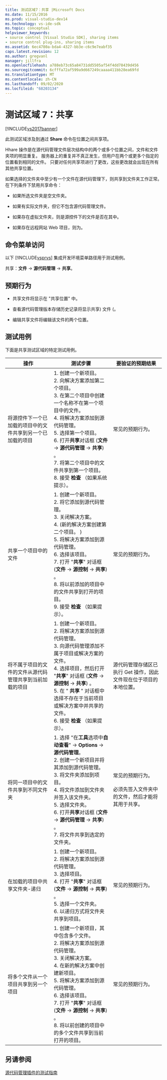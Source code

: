 ```yaml
---
title: 测试区域7：共享 |Microsoft Docs
ms.date: 11/15/2016
ms.prod: visual-studio-dev14
ms.technology: vs-ide-sdk
ms.topic: conceptual
helpviewer_keywords:
- source control [Visual Studio SDK], sharing items
- source control plug-ins, sharing items
ms.assetid: 6ec4780a-bda4-4327-bb3e-c6c9e7eabf35
caps.latest.revision: 12
ms.author: gregvanl
manager: jillfra
ms.openlocfilehash: a788eb73c65a84731dd5505af54f4dd78439d456
ms.sourcegitcommit: 6cfffa72af599a9d667249caaaa411bb28ea69fd
ms.translationtype: MT
ms.contentlocale: zh-CN
ms.lasthandoff: 09/02/2020
ms.locfileid: "68203134"
---
```

# <a name="test-area-7-share"></a>测试区域 7：共享
[!INCLUDE[vs2017banner](../../includes/vs2017banner.md)]

此测试区域涉及到通过 **Share** 命令在位置之间共享项。  
  
 Hhare 操作是在源代码管理文件层次结构中的两个或多个位置之间，文件和文件夹项的明显重复。 服务器上的重复并不真正发生，但用户在两个或更多个指定的位置看到相同的文件。 只要对任何共享项进行了更改，这些更改就会出现在所有其他共享位置。  
  
 如果选择的文件夹中至少有一个文件在源代码管理下，则共享到文件夹工作正常。 在下列条件下禁用共享命令：  
  
- 如果所选文件夹是空文件夹。  
  
- 如果有实际文件夹，但它不包含源代码管理文件。  
  
- 如果存在虚拟文件夹，则是源控件下的文件是否在其中。  
  
- 如果存在远程网站 Web 项目，则为。  
  
## <a name="command-menu-access"></a>命令菜单访问  
 以下 [!INCLUDE[vsprvs](../../includes/vsprvs-md.md)] 集成开发环境菜单路径用于测试用例。  
  
 共享：**文件** -> **源代码管理** -> **共享**。  
  
## <a name="expected-behavior"></a>预期行为  
  
- 共享文件将显示在 "共享位置" 中。  
  
- 查看源代码管理版本存储历史记录将显示共享) 文件 (。  
  
- 编辑共享文件将编辑该文件的两个位置。  
  
## <a name="test-cases"></a>测试用例  
 下面是共享测试区域的特定测试用例。  
  
|操作|测试步骤|要验证的预期结果|  
|------------|----------------|--------------------------------|  
|将源控件下一个已加载的项目中的文件共享到另一个已加载的项目|1. 创建一个新项目。<br />2. 向解决方案添加第二个项目。<br />3. 在第二个项目中创建一个名称不在第一个项目中的文件。<br />4. 将解决方案添加到源代码管理。<br />5. 选择第一个项目。<br />6. 打开**共享**对话框 (**文件**  ->  **源代码管理**  ->  **共享**) 。<br />7. 将第二个项目中的文件共享到第一个项目。<br />8. 接受 **检查** （如果系统提示）。|常见的预期行为。|  
|共享一个项目中的文件|1. 创建一个新项目。<br />2. 将它添加到源代码管理。<br />3. 关闭解决方案。<br />4. (新的解决方案创建第二个项目。 ) <br />5. 将解决方案添加到源代码管理。<br />6. 选择该项目。<br />7. 打开 "**共享**" 对话框 (**文件**  ->  **源控制**  ->  **共享**) 。<br />8. 将以前添加的项目中的文件共享到打开的项目。<br />9. 接受 **检查** （如果提示）。|常见的预期行为。|  
|将不属于项目的文件的文件从源代码管理共享到当前加载的项目|1. 创建一个新项目。<br />2. 将解决方案添加到源代码管理。<br />3. 向源代码管理添加不属于项目或解决方案的文件。<br />4. 选择项目，然后打开 "**共享**" 对话框 (**文件**  ->  **源控制**  ->  **共享**) 。<br />5. 在 " **共享** " 对话框中选择不存在于当前项目或解决方案中并共享的文件。<br />6. 接受 **检查** （如果提示）。|源代码管理存储区已执行 Get 操作，因此文件现在位于项目的本地位置。|  
|将同一项目中的文件共享到不同文件夹|1. 选择 "在**工具**选项中**自动查看**"  ->  **Options**  ->  **源代码管理**。<br />2. 创建一个新项目并将其添加到源代码管理。<br />3. 将文件夹添加到项目。<br />4. 将文件添加到文件夹并签入该文件夹。<br />5. 选择文件夹。<br />6. 打开**共享**对话框 (**文件**  ->  **源代码管理**  ->  **共享**) 。<br />7. 将文件共享到选定的文件夹。|常见的预期行为。<br /><br /> 必须先签入文件夹中的文件，然后才能将其用于共享。|  
|在加载的项目中共享文件夹-递归|1. 创建一个新项目。<br />2. 将解决方案添加到源代码管理。<br />3. 选择项目。<br />4. 打开 "**共享**" 对话框 (**文件**  ->  **源控制**  ->  **共享**) 。<br />5. 选择一个文件夹。<br />6. 以递归方式将文件夹共享到项目。|常见的预期行为。|  
|将多个文件从一个项目共享到另一个项目|1. 创建一个新项目，其中包含多个文件。<br />2. 将解决方案添加到源代码管理。<br />3. 关闭解决方案。<br />4. 在新的解决方案中创建新项目。<br />5. 将解决方案添加到源代码管理。<br />6. 选择该项目。<br />7. 打开 "**共享**" 对话框 (**文件**  ->  **源控制**  ->  **共享**) 。<br />8. 将以前创建的项目中的多个文件共享到当前打开的项目。|常见的预期行为。|  
  
## <a name="see-also"></a>另请参阅  
 [源代码管理插件的测试指南](../../extensibility/internals/test-guide-for-source-control-plug-ins.md)

